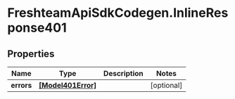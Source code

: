 # FreshteamApiSdkCodegen.InlineResponse401

## Properties

| Name       | Type                                    | Description | Notes      |
| ---------- | --------------------------------------- | ----------- | ---------- |
| **errors** | [**[Model401Error]**](Model401Error.md) |             | [optional] |
